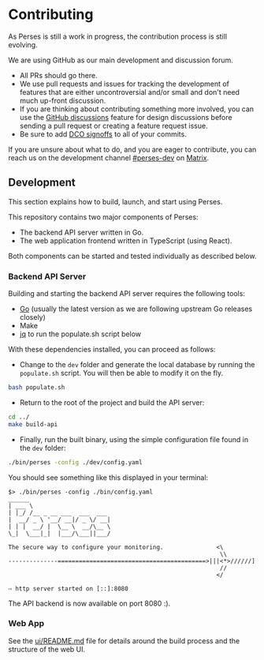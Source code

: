 Contributing
============

As Perses is still a work in progress, the contribution process is still evolving.

We are using GitHub as our main development and discussion forum.

* All PRs should go there.
* We use pull requests and issues for tracking the development of features that are either uncontroversial and/or small
  and don't need much up-front discussion.
* If you are thinking about contributing something more involved, you can use
  the [GitHub discussions](https://github.com/perses/perses/discussions) feature for design discussions before sending a
  pull request or creating a feature request issue.
* Be sure to add [DCO signoffs](https://github.com/probot/dco#how-it-works) to all of your commits.

If you are unsure about what to do, and you are eager to contribute, you can reach us on the development
channel [#perses-dev](https://matrix.to/#/#perses-dev:matrix.org) on [Matrix](https://matrix.org/).

## Development

This section explains how to build, launch, and start using Perses.

This repository contains two major components of Perses:

* The backend API server written in Go.
* The web application frontend written in TypeScript (using React).

Both components can be started and tested individually as described below.

### Backend API Server

Building and starting the backend API server requires the following tools:

* [Go](https://go.dev/doc/install) (usually the latest version as we are following upstream Go releases closely)
* Make
* [jq](https://stedolan.github.io/jq/download/) to run the populate.sh script below

With these dependencies installed, you can proceed as follows:

* Change to the `dev` folder and generate the local database by running the `populate.sh` script. You will then be able
  to modify it on the fly.

```bash
bash populate.sh
```

* Return to the root of the project and build the API server:

```bash
cd ../
make build-api
```

* Finally, run the built binary, using the simple configuration file found in the `dev` folder:

```bash
./bin/perses -config ./dev/config.yaml
```

You should see something like this displayed in your terminal:

```log
$> ./bin/perses -config ./bin/config.yaml
______
| ___ \
| |_/ /__ _ __ ___  ___  ___
|  __/ _ \ '__/ __|/ _ \/ __|
| | |  __/ |  \__ \  __/\__ \
\_|  \___|_|  |___/\___||___/

The secure way to configure your monitoring.               <\
                                                            \\
--------------==========================================>|||<*>//////]
                                                            //
                                                           </

⇨ http server started on [::]:8080

```

The API backend is now available on port 8080 :).

### Web App

See the [ui/README.md](./ui/README.md) file for details around the build process and the structure of the web UI.
